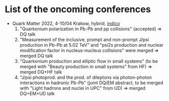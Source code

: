 # List of the oncoming conferences

- Quark Matter 2022, 4-10/04 Krakow, hybrid, [indico](https://indico.cern.ch/event/895086/)
  1. "Quarkonium polarization in Pb-Pb and pp collisions" (accepted) => DQ talk
  2. "Measurement of the inclusive, prompt and non-prompt J/psi production in Pb-Pb at 5.02 TeV" and "psi2s production and nuclear modification factor in nucleus-nucleus collisions" were merged => merged DQ talk
  3. "Quarkonium production and elliptic flow in small systems" (to be merged with "Beauty production in small systems" from HF) => merged DQ+HF talk
  4. "J/psi photoprod. and the prod. of dileptons via photon-photon interactions in hadronic Pb-Pb" (joint DQ/EM abstract, to be merged with "Light hadrons and nuclei in UPC" from UD) => merged DQ+EM+UD talk
